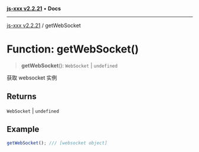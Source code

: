 [**js-xxx v2.2.21**](../README.md) • **Docs**

***

[js-xxx v2.2.21](../README.md) / getWebSocket

# Function: getWebSocket()

> **getWebSocket**(): `WebSocket` \| `undefined`

获取 websocket 实例

## Returns

`WebSocket` \| `undefined`

## Example

```ts
getWebSocket(); /// [websocket object]
```
